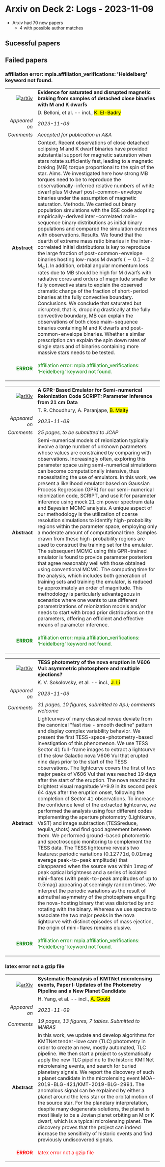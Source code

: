 # Arxiv on Deck 2: Logs - 2023-11-09

* Arxiv had 70 new papers
    * 4 with possible author matches

## Sucessful papers

## Failed papers

### affiliation error: mpia.affiliation_verifications: 'Heidelberg' keyword not found. 


|||
|---:|:---|
| [![arXiv](https://img.shields.io/badge/arXiv-arXiv:2311.04309-b31b1b.svg)](https://arxiv.org/abs/arXiv:2311.04309) | **Evidence for saturated and disrupted magnetic braking from samples of  detached close binaries with M and K dwarfs**  |
|| D. Belloni, et al. -- incl., <mark>K. El-Badry</mark> |
|*Appeared on*| *2023-11-09*|
|*Comments*| *Accepted for publication in A&A*|
|**Abstract**| Context. Recent observations of close detached eclipsing M and K dwarf binaries have provided substantial support for magnetic saturation when stars rotate sufficiently fast, leading to a magnetic braking (MB) torque proportional to the spin of the star. Aims. We investigated here how strong MB torques need to be to reproduce the observationally-inferred relative numbers of white dwarf plus M dwarf post-common-envelope binaries under the assumption of magnetic saturation. Methods. We carried out binary population simulations with the BSE code adopting empirically-derived inter-correlated main-sequence binary distributions as initial binary populations and compared the simulation outcomes with observations. Results. We found that the dearth of extreme mass ratio binaries in the inter-correlated initial distributions is key to reproduce the large fraction of post-common-envelope binaries hosting low-mass M dwarfs (${\sim0.1-0.2}$ M$_\odot$). In addition, orbital angular momentum loss rates due to MB should be high for M dwarfs with radiative cores and orders of magnitude smaller for fully convective stars to explain the observed dramatic change of the fraction of short-period binaries at the fully convective boundary. Conclusions. We conclude that saturated but disrupted, that is, dropping drastically at the fully convective boundary, MB can explain the observations of both close main-sequence binaries containing M and K dwarfs and post-common-envelope binaries. Whether a similar prescription can explain the spin down rates of single stars and of binaries containing more massive stars needs to be tested. |
|<p style="color:green"> **ERROR** </p>| <p style="color:green">affiliation error: mpia.affiliation_verifications: 'Heidelberg' keyword not found.</p> |


|||
|---:|:---|
| [![arXiv](https://img.shields.io/badge/arXiv-arXiv:2311.04556-b31b1b.svg)](https://arxiv.org/abs/arXiv:2311.04556) | **A GPR-Based Emulator for Semi-numerical Reionization Code SCRIPT:  Parameter Inference from 21 cm Data**  |
|| T. R. Choudhury, A. Paranjape, <mark>B. Maity</mark> |
|*Appeared on*| *2023-11-09*|
|*Comments*| *25 pages, to be submitted to JCAP*|
|**Abstract**| Semi-numerical models of reionization typically involve a large number of unknown parameters whose values are constrained by comparing with observations. Increasingly often, exploring this parameter space using semi-numerical simulations can become computationally intensive, thus necessitating the use of emulators. In this work, we present a likelihood emulator based on Gaussian Process Regression (GPR) for our semi-numerical reionization code, SCRIPT, and use it for parameter inference using mock 21 cm power spectrum data and Bayesian MCMC analysis. A unique aspect of our methodology is the utilization of coarse resolution simulations to identify high-probability regions within the parameter space, employing only a moderate amount of computational time. Samples drawn from these high-probability regions are used to construct the training set for the emulator. The subsequent MCMC using this GPR-trained emulator is found to provide parameter posteriors that agree reasonably well with those obtained using conventional MCMC. The computing time for the analysis, which includes both generation of training sets and training the emulator, is reduced by approximately an order of magnitude. This methodology is particularly advantageous in scenarios where one wants to use different parametrizations of reionization models and/or needs to start with broad prior distributions on the parameters, offering an efficient and effective means of parameter inference. |
|<p style="color:green"> **ERROR** </p>| <p style="color:green">affiliation error: mpia.affiliation_verifications: 'Heidelberg' keyword not found.</p> |


|||
|---:|:---|
| [![arXiv](https://img.shields.io/badge/arXiv-arXiv:2311.04903-b31b1b.svg)](https://arxiv.org/abs/arXiv:2311.04903) | **TESS photometry of the nova eruption in V606 Vul: asymmetric photosphere  and multiple ejections?**  |
|| K. V. Sokolovsky, et al. -- incl., <mark>J. Li</mark> |
|*Appeared on*| *2023-11-09*|
|*Comments*| *31 pages, 10 figures, submitted to ApJ; comments welcome*|
|**Abstract**| Lightcurves of many classical novae deviate from the canonical "fast rise - smooth decline" pattern and display complex variability behavior. We present the first TESS-space-photometry-based investigation of this phenomenon. We use TESS Sector 41 full-frame images to extract a lightcurve of the slow Galactic nova V606 Vul that erupted nine days prior to the start of the TESS observations. The lightcurve covers the first of two major peaks of V606 Vul that was reached 19 days after the start of the eruption. The nova reached its brightest visual magnitude V=9.9 in its second peak 64 days after the eruption onset, following the completion of Sector 41 observations. To increase the confidence level of the extracted lightcurve, we performed the analysis using four different codes implementing the aperture photometry (Lightkurve, VaST) and image subtraction (TESSreduce, tequila_shots) and find good agreement between them. We performed ground-based photometric and spectroscopic monitoring to complement the TESS data. The TESS lightcurve reveals two features: periodic variations (0.12771d, 0.01mag average peak-to-peak amplitude) that disappeared when the source was within 1mag of peak optical brightness and a series of isolated mini-flares (with peak-to-peak amplitudes of up to 0.5mag) appearing at seemingly random times. We interpret the periodic variations as the result of azimuthal asymmetry of the photosphere engulfing the nova-hosting binary that was distorted by and rotating with the binary. Whereas we use spectra to associate the two major peaks in the nova lightcurve with distinct episodes of mass ejection, the origin of mini-flares remains elusive. |
|<p style="color:green"> **ERROR** </p>| <p style="color:green">affiliation error: mpia.affiliation_verifications: 'Heidelberg' keyword not found.</p> |

### latex error not a gzip file 


|||
|---:|:---|
| [![arXiv](https://img.shields.io/badge/arXiv-arXiv:2311.04876-b31b1b.svg)](https://arxiv.org/abs/arXiv:2311.04876) | **Systematic Reanalysis of KMTNet microlensing events, Paper I: Updates of  the Photometry Pipeline and a New Planet Candidate**  |
|| H. Yang, et al. -- incl., <mark>A. Gould</mark> |
|*Appeared on*| *2023-11-09*|
|*Comments*| *19 pages, 13 figures, 7 tables. Submitted to MNRAS*|
|**Abstract**| In this work, we update and develop algorithms for KMTNet tender-love care (TLC) photometry in order to create an new, mostly automated, TLC pipeline. We then start a project to systematically apply the new TLC pipeline to the historic KMTNet microlensing events, and search for buried planetary signals. We report the discovery of such a planet candidate in the microlensing event MOA-2019-BLG-421/KMT-2019-BLG-2991. The anomalous signal can be explained by either a planet around the lens star or the orbital motion of the source star. For the planetary interpretation, despite many degenerate solutions, the planet is most likely to be a Jovian planet orbiting an M or K dwarf, which is a typical microlensing planet. The discovery proves that the project can indeed increase the sensitivity of historic events and find previously undiscovered signals. |
|<p style="color:red"> **ERROR** </p>| <p style="color:red">latex error not a gzip file</p> |

